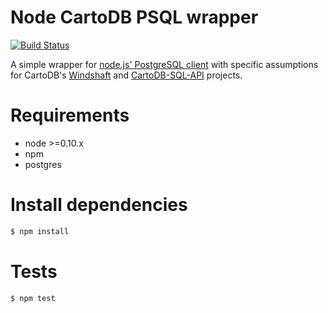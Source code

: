 Node CartoDB PSQL wrapper
=========================
[![Build Status](http://travis-ci.org/CartoDB/node-cartodb-psql.png)](http://travis-ci.org/CartoDB/node-cartodb-psql)

A simple wrapper for [node.js' PostgreSQL client](https://github.com/brianc/node-postgres) with specific assumptions for
CartoDB's [Windshaft](https://github.com/CartoDB/Windshaft) and [CartoDB-SQL-API](https://github.com/CartoDB/CartoDB-SQL-API)
projects.

# Requirements
 * node >=0.10.x
 * npm
 * postgres

# Install dependencies
```sh
$ npm install
```

# Tests
```sh
$ npm test
```